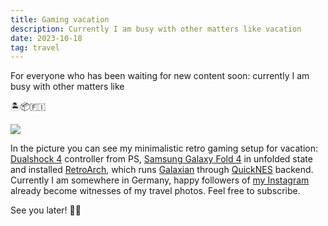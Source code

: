 ```yaml
---
title: Gaming vacation
description: Currently I am busy with other matters like vacation
date: 2023-10-18
tag: travel
---
```

For everyone who has been waiting for new content soon: currently I am busy with other matters like

🏝📦🇫🇮

<img src="{% imageUrl 'content/001.jpeg' %}" />

In the picture you can see my minimalistic retro gaming setup for vacation: <a href="https://en.m.wikipedia.org/wiki/DualShock" target="_blank">Dualshock 4</a> controller from PS, <a href="https://en.m.wikipedia.org/wiki/Samsung_Galaxy_Z_Fold_4" target="_blank">Samsung Galaxy Fold 4</a> in unfolded state and installed <a href="https://en.m.wikipedia.org/wiki/RetroArch" target="_blank">RetroArch</a>, which runs <a href="https://en.m.wikipedia.org/wiki/Galaxian" target="_blank">Galaxian</a> through <a href="https://docs.libretro.com/library/quicknes/" target="_blank">QuickNES</a> backend. Currently I am somewhere in Germany, happy followers of <a href="https://www.instagram.com/alexshoronov/" target="_blank">my Instagram</a> already become witnesses of my travel photos. Feel free to subscribe.

See you later! 👋🤙
